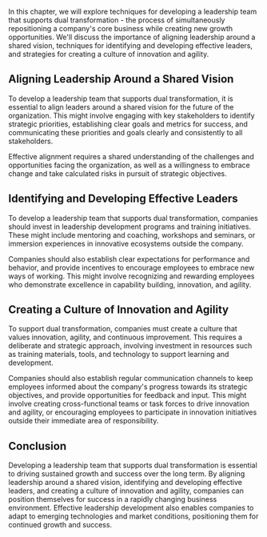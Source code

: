 
In this chapter, we will explore techniques for developing a leadership team that supports dual transformation - the process of simultaneously repositioning a company's core business while creating new growth opportunities. We'll discuss the importance of aligning leadership around a shared vision, techniques for identifying and developing effective leaders, and strategies for creating a culture of innovation and agility.

Aligning Leadership Around a Shared Vision
------------------------------------------

To develop a leadership team that supports dual transformation, it is essential to align leaders around a shared vision for the future of the organization. This might involve engaging with key stakeholders to identify strategic priorities, establishing clear goals and metrics for success, and communicating these priorities and goals clearly and consistently to all stakeholders.

Effective alignment requires a shared understanding of the challenges and opportunities facing the organization, as well as a willingness to embrace change and take calculated risks in pursuit of strategic objectives.

Identifying and Developing Effective Leaders
--------------------------------------------

To develop a leadership team that supports dual transformation, companies should invest in leadership development programs and training initiatives. These might include mentoring and coaching, workshops and seminars, or immersion experiences in innovative ecosystems outside the company.

Companies should also establish clear expectations for performance and behavior, and provide incentives to encourage employees to embrace new ways of working. This might involve recognizing and rewarding employees who demonstrate excellence in capability building, innovation, and agility.

Creating a Culture of Innovation and Agility
--------------------------------------------

To support dual transformation, companies must create a culture that values innovation, agility, and continuous improvement. This requires a deliberate and strategic approach, involving investment in resources such as training materials, tools, and technology to support learning and development.

Companies should also establish regular communication channels to keep employees informed about the company's progress towards its strategic objectives, and provide opportunities for feedback and input. This might involve creating cross-functional teams or task forces to drive innovation and agility, or encouraging employees to participate in innovation initiatives outside their immediate area of responsibility.

Conclusion
----------

Developing a leadership team that supports dual transformation is essential to driving sustained growth and success over the long term. By aligning leadership around a shared vision, identifying and developing effective leaders, and creating a culture of innovation and agility, companies can position themselves for success in a rapidly changing business environment. Effective leadership development also enables companies to adapt to emerging technologies and market conditions, positioning them for continued growth and success.
